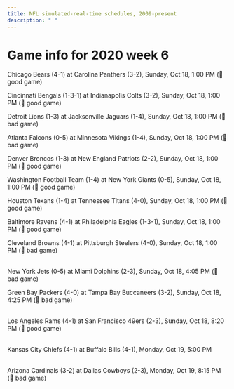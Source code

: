 ```yaml
---
title: NFL simulated-real-time schedules, 2009-present
description: " "
---
```


# Game info for 2020 week 6

Chicago Bears (4-1) at Carolina Panthers (3-2), Sunday, Oct 18, 1:00 PM (:football: good game)

Cincinnati Bengals (1-3-1) at Indianapolis Colts (3-2), Sunday, Oct 18, 1:00 PM (:football: good game)

Detroit Lions (1-3) at Jacksonville Jaguars (1-4), Sunday, Oct 18, 1:00 PM (:red_circle: bad game)

Atlanta Falcons (0-5) at Minnesota Vikings (1-4), Sunday, Oct 18, 1:00 PM (:red_circle: bad game)

Denver Broncos (1-3) at New England Patriots (2-2), Sunday, Oct 18, 1:00 PM (:football: good game)

Washington Football Team (1-4) at New York Giants (0-5), Sunday, Oct 18, 1:00 PM (:football: good game)

Houston Texans (1-4) at Tennessee Titans (4-0), Sunday, Oct 18, 1:00 PM (:football: good game)

Baltimore Ravens (4-1) at Philadelphia Eagles (1-3-1), Sunday, Oct 18, 1:00 PM (:football: good game)

Cleveland Browns (4-1) at Pittsburgh Steelers (4-0), Sunday, Oct 18, 1:00 PM (:red_circle: bad game)

<br/>New York Jets (0-5) at Miami Dolphins (2-3), Sunday, Oct 18, 4:05 PM (:red_circle: bad game)

Green Bay Packers (4-0) at Tampa Bay Buccaneers (3-2), Sunday, Oct 18, 4:25 PM (:red_circle: bad game)

<br/>Los Angeles Rams (4-1) at San Francisco 49ers (2-3), Sunday, Oct 18, 8:20 PM (:football: good game)

<br/>Kansas City Chiefs (4-1) at Buffalo Bills (4-1), Monday, Oct 19, 5:00 PM

<br/>Arizona Cardinals (3-2) at Dallas Cowboys (2-3), Monday, Oct 19, 8:15 PM (:red_circle: bad game)

